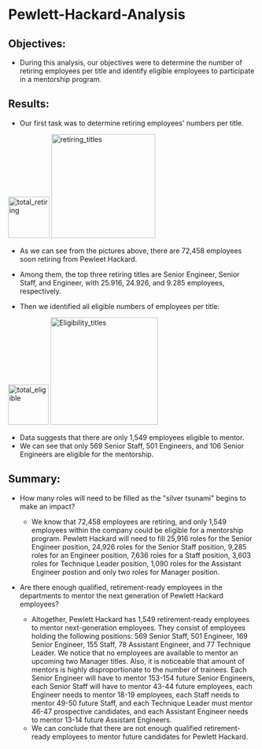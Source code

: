 # Pewlett-Hackard-Analysis

## Objectives:

- During this analysis, our objectives were to determine the number of retiring employees per title and identify eligible employees to participate in a mentorship program.

## Results:
- Our first task was to determine retiring employees' numbers per title. 

<img width="84" alt="total_retiring" src="https://user-images.githubusercontent.com/89552059/183268110-b7c651d3-b8bf-4191-ae2b-f7e1542a1cf1.png">
<img width="211" alt="retiring_titles" src="https://user-images.githubusercontent.com/89552059/183268112-690fb9bd-1c51-4c36-8d79-64c26ef8395f.png">

  - As we can see from the pictures above, there are 72,458 employees soon retiring from Pewleet Hackard. 
  - Among them, the top three retiring titles are Senior Engineer, Senior Staff, and Engineer, with 25.916, 24.926, and 9.285 employees, respectively. 

- Then we identified all eligible numbers of employees per title:

<img width="82" alt="total_eligible" src="https://user-images.githubusercontent.com/89552059/183268201-09d6db00-4331-42ec-8de4-2a0a266d7403.png">
<img width="218" alt="Eligibility_titles" src="https://user-images.githubusercontent.com/89552059/183268202-da871831-72e6-4091-b2db-ed0b9272af3f.png">

  - Data suggests that there are only 1,549 employees eligible to mentor.
  - We can see that only 569 Senior Staff, 501 Engineers, and 106 Senior Engineers are eligible for the mentorship. 

## Summary:

- How many roles will need to be filled as the "silver tsunami" begins to make an impact?

  - We know that 72,458 employees are retiring, and only 1,549 employees within the company could be eligible for a mentorship program. Pewlett Hackard will need to fill 25,916 roles for the Senior Engineer position, 24,926 roles for the Senior Staff position, 9,285 roles for an Engineer position, 7,636 roles for a Staff position, 3,603 roles for Technique Leader position, 1,090 roles for the Assistant Engineer postion and only two roles for Manager position.


- Are there enough qualified, retirement-ready employees in the departments to mentor the next generation of Pewlett Hackard employees?

  - Altogether, Pewlett Hackard has 1,549 retirement-ready employees to mentor next-generation employees. They consist of employees holding the following positions: 569 Senior Staff, 501 Engineer, 169 Senior Engineer, 155 Staff, 78 Assistant Engineer, and 77 Technique Leader. We notice that no employees are available to mentor an upcoming two Manager titles. Also, it is noticeable that amount of mentors is highly disproportionate to the number of trainees. Each Senior Engineer will have to mentor 153-154 future Senior Engineers, each Senior Staff will have to mentor 43-44 future employees, each Engineer needs to mentor 18-19 employees, each Staff needs to mentor 49-50 future Staff, and each Technique Leader must mentor 46-47 prospective candidates, and each Assistant Engineer needs to mentor 13-14 future Assistant Engineers. 
  - We can conclude that there are not enough qualified retirement-ready employees to mentor future candidates for Pewlett Hackard. 

